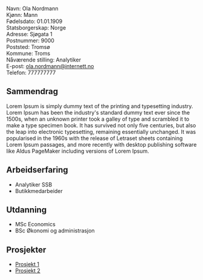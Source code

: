 \
Navn: Ola Nordmann \
Kjønn: Mann \
Fødelsdato: 01.01.1909 \
Statsborgerskap: Norge \
Adresse: Sjøgata 1 \
Postnummer: 9000 \
Poststed: Tromsø \
Kommune: Troms \
Nåværende stilling: Analytiker \
E-post: ola.nordmann@internett.no \
Telefon: 777777777 

## Sammendrag
Lorem Ipsum is simply dummy text of the printing and typesetting industry. Lorem Ipsum has been the industry's standard dummy text ever since the 1500s, when an unknown printer took a galley of type and scrambled it to make a type specimen book. It has survived not only five centuries, but also the leap into electronic typesetting, remaining essentially unchanged. It was popularised in the 1960s with the release of Letraset sheets containing Lorem Ipsum passages, and more recently with desktop publishing software like Aldus PageMaker including versions of Lorem Ipsum.

## Arbeidserfaring
- Analytiker SSB
- Butikkmedarbeider 

## Utdanning
- MSc Economics
- BSc Økonomi og administrasjon

## Prosjekter
- [Prosjekt 1](prosjekt1.md)
- [Prosjekt 2](http://www.google.com)
